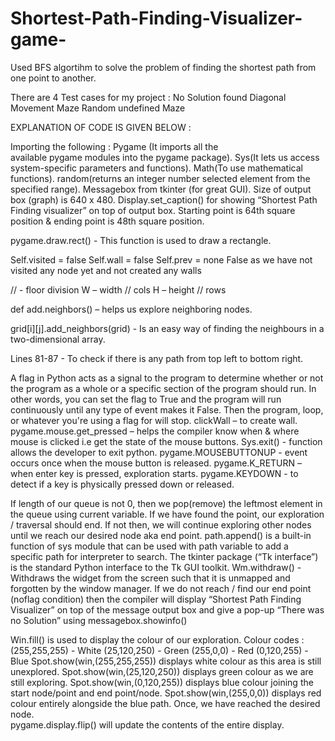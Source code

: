 # Shortest-Path-Finding-Visualizer-game-
Used BFS algortihm to solve the problem of finding the shortest path from one point to another.

There are 4 Test cases for my project :
No Solution found
Diagonal Movement
Maze
Random undefined Maze

EXPLANATION OF CODE IS GIVEN BELOW :


Importing the following :
 Pygame (It imports all the available pygame modules into the pygame package).
Sys(It lets us access system-specific parameters and functions).
Math(To use mathematical functions).
random(returns an integer number selected element from the specified range).
Messagebox from tkinter (for great GUI).
Size of output box (graph) is 640 x 480.
Display.set_caption() for showing “Shortest Path Finding visualizer” on top of output box.
Starting point is 64th square position & ending point is 48th square position.

pygame.draw.rect() - This function is used to draw a rectangle.

Self.visited = false
Self.wall = false
Self.prev = none
False as we have not visited any node yet and not created any walls

// - floor division
W – width // cols
H – height // rows

def add.neighbors() – helps us explore neighboring nodes.

grid[i][j].add_neighbors(grid) - Is an easy way of finding the neighbours in a two-dimensional array.

Lines 81-87 - To check if there is any path from top left to bottom right.

A flag in Python acts as a signal to the program to determine whether or not the program as a whole or a specific section of the program should run.
In other words, you can set the flag to True and the program will run continuously until any type of event makes it False. Then the program, loop, or whatever you're using a flag for will stop.
clickWall – to create wall.
pygame.mouse.get_pressed – helps the compiler know when & where mouse is clicked i.e get the state of the mouse buttons.
Sys.exit() - function allows the developer to exit python.
pygame.MOUSEBUTTONUP - event occurs once when the mouse button is released.
pygame.K_RETURN – when enter key is pressed, exploration starts.
pygame.KEYDOWN - to detect if a key is physically pressed down or released.

If length of our queue is not 0, then we pop(remove) the leftmost element in the queue using current variable.
If we have found the point, our exploration / traversal should end.
If not then, we will continue exploring other nodes until we reach our desired node aka end point.
path.append() is a built-in function of sys module that can be used with path variable to add a specific path for interpreter to search.
The tkinter package (“Tk interface”) is the standard Python interface to the Tk GUI toolkit.
Wm.withdraw() - Withdraws the widget from the screen such that it is unmapped and forgotten by the window manager.
If we do not reach / find our end point (noflag condition) then the compiler will display “Shortest Path Finding Visualizer” on top of the message output box and give a pop-up “There was no Solution” using messagebox.showinfo() 

Win.fill() is used to display the colour of our exploration.
Colour codes :
(255,255,255) - White 
(25,120,250) - Green
(255,0,0) - Red 
(0,120,255) - Blue 
Spot.show(win,(255,255,255)) displays white colour as this area is still unexplored.
Spot.show(win,(25,120,250)) displays green colour as we are still exploring.
Spot.show(win,(0,120,255)) displays blue colour joining the start node/point and end point/node.
Spot.show(win,(255,0,0)) displays red colour entirely alongside the blue path. Once, we have reached the desired node.  
pygame.display.flip() will update the contents of the entire display.
